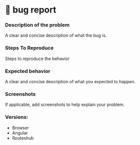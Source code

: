 # 🐛 bug report

### Description of the problem
A clear and concise description of what the bug is.

### Steps To Reproduce
Steps to reproduce the behavior

### Expected behavior 
A clear and concise description of what you expected to happen.

### Screenshots
If applicable, add screenshots to help explain your problem.

### Versions:
 - Browser
 - Angular
 - Routeshub
